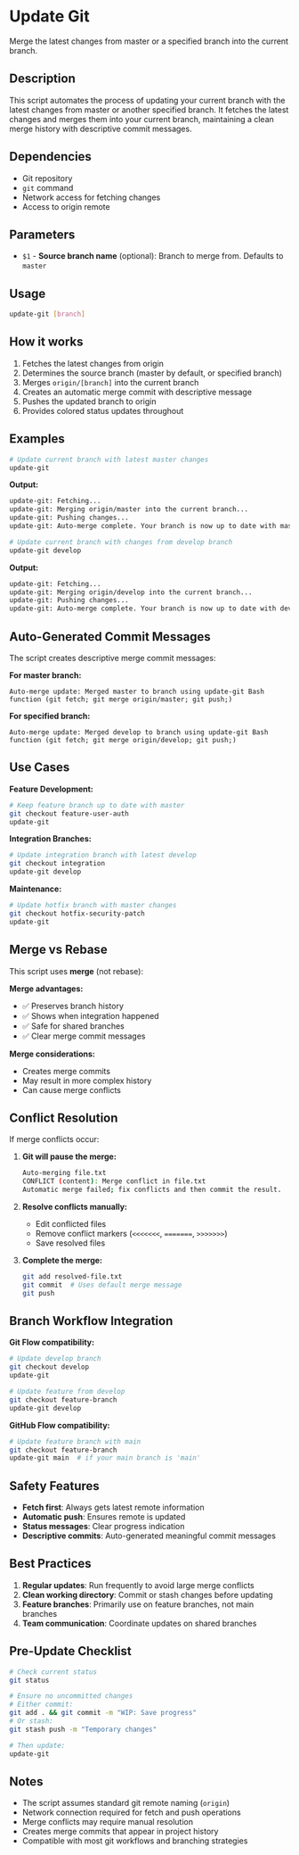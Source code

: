 # Update Git

Merge the latest changes from master or a specified branch into the current branch.

## Description

This script automates the process of updating your current branch with the latest changes from master or another specified branch. It fetches the latest changes and merges them into your current branch, maintaining a clean merge history with descriptive commit messages.

## Dependencies

- Git repository
- `git` command
- Network access for fetching changes
- Access to origin remote

## Parameters

- `$1` - **Source branch name** (optional): Branch to merge from. Defaults to `master`

## Usage

```bash
update-git [branch]
```

## How it works

1. Fetches the latest changes from origin
2. Determines the source branch (master by default, or specified branch)
3. Merges `origin/[branch]` into the current branch
4. Creates an automatic merge commit with descriptive message
5. Pushes the updated branch to origin
6. Provides colored status updates throughout

## Examples

```bash
# Update current branch with latest master changes
update-git
```

**Output:**
```bash
update-git: Fetching...
update-git: Merging origin/master into the current branch...
update-git: Pushing changes...
update-git: Auto-merge complete. Your branch is now up to date with master.
```

```bash
# Update current branch with changes from develop branch
update-git develop
```

**Output:**
```bash
update-git: Fetching...
update-git: Merging origin/develop into the current branch...
update-git: Pushing changes...
update-git: Auto-merge complete. Your branch is now up to date with develop.
```

## Auto-Generated Commit Messages

The script creates descriptive merge commit messages:

**For master branch:**
```
Auto-merge update: Merged master to branch using update-git Bash function (git fetch; git merge origin/master; git push;)
```

**For specified branch:**
```
Auto-merge update: Merged develop to branch using update-git Bash function (git fetch; git merge origin/develop; git push;)
```

## Use Cases

**Feature Development:**
```bash
# Keep feature branch up to date with master
git checkout feature-user-auth
update-git
```

**Integration Branches:**
```bash  
# Update integration branch with latest develop
git checkout integration
update-git develop
```

**Maintenance:**
```bash
# Update hotfix branch with master changes
git checkout hotfix-security-patch
update-git
```

## Merge vs Rebase

This script uses **merge** (not rebase):

**Merge advantages:**
- ✅ Preserves branch history
- ✅ Shows when integration happened
- ✅ Safe for shared branches
- ✅ Clear merge commit messages

**Merge considerations:**
- Creates merge commits
- May result in more complex history
- Can cause merge conflicts

## Conflict Resolution

If merge conflicts occur:

1. **Git will pause the merge:**
   ```bash
   Auto-merging file.txt
   CONFLICT (content): Merge conflict in file.txt
   Automatic merge failed; fix conflicts and then commit the result.
   ```

2. **Resolve conflicts manually:**
   - Edit conflicted files
   - Remove conflict markers (`<<<<<<<`, `=======`, `>>>>>>>`)
   - Save resolved files

3. **Complete the merge:**
   ```bash
   git add resolved-file.txt
   git commit  # Uses default merge message
   git push
   ```

## Branch Workflow Integration

**Git Flow compatibility:**
```bash
# Update develop branch
git checkout develop  
update-git

# Update feature from develop
git checkout feature-branch
update-git develop
```

**GitHub Flow compatibility:**
```bash
# Update feature branch with main
git checkout feature-branch
update-git main  # if your main branch is 'main'
```

## Safety Features

- **Fetch first**: Always gets latest remote information
- **Automatic push**: Ensures remote is updated
- **Status messages**: Clear progress indication
- **Descriptive commits**: Auto-generated meaningful commit messages

## Best Practices

1. **Regular updates**: Run frequently to avoid large merge conflicts
2. **Clean working directory**: Commit or stash changes before updating
3. **Feature branches**: Primarily use on feature branches, not main branches
4. **Team communication**: Coordinate updates on shared branches

## Pre-Update Checklist

```bash
# Check current status
git status

# Ensure no uncommitted changes
# Either commit:
git add . && git commit -m "WIP: Save progress"
# Or stash:
git stash push -m "Temporary changes"

# Then update:
update-git
```

## Notes

- The script assumes standard git remote naming (`origin`)
- Network connection required for fetch and push operations
- Merge conflicts may require manual resolution
- Creates merge commits that appear in project history
- Compatible with most git workflows and branching strategies